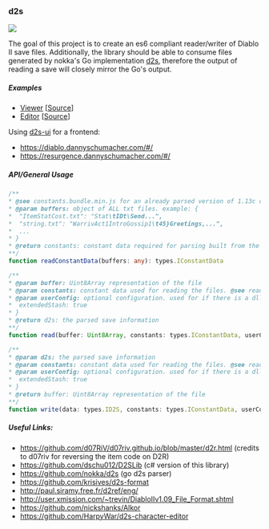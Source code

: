 ### d2s

![](https://github.com/dschu012/d2s/workflows/.github/workflows/release.yml/badge.svg)

The goal of this project is to create an es6 compliant reader/writer of Diablo II save files. Additionally, the library should be able to consume files generated by nokka's Go implementation [d2s](https://github.com/nokka/d2s), therefore the output of reading a save will closely mirror the Go's output.

##### Examples
* [Viewer](https://dschu012.github.io/d2s/)  [[Source](docs/index.html)]
* [Editor](https://dschu012.github.io/d2s/editor/)  [[Source](docs/editor/index.html)]

Using [d2s-ui](https://github.com/dschu012/d2s-ui) for a frontend: 
* https://diablo.dannyschumacher.com/#/
* https://resurgence.dannyschumacher.com/#/

##### API/General Usage

```typescript
/**
* @see constants.bundle.min.js for an already parsed version of 1.13c data
* @param buffers: object of ALL txt files. example: {
*  "ItemStatCost.txt": "Stat\tIDt\Send...",
*  "string.txt": "WarrivAct1IntroGossip1\t45}Greetings,...",
*  ...
* }
* @return constants: constant data required for parsing built from the txt files.
**/
function readConstantData(buffers: any): types.IConstantData

/**
* @param buffer: Uint8Array representation of the file
* @param constants: constant data used for reading the files. @see readConstantData or constants.bundle.min.js
* @param userConfig: optional configuration. used for if there is a dll edit to allow larger stash sizes. example: {
*  extendedStash: true
* }
* @return d2s: the parsed save information
**/
function read(buffer: Uint8Array, constants: types.IConstantData, userConfig?: types.IConfig): Promise<types.ID2S>;

/**
* @param d2s: the parsed save information
* @param constants: constant data used for reading the files. @see readConstantData or constants.bundle.min.js
* @param userConfig: optional configuration. used for if there is a dll edit to allow larger stash sizes. example: {
*  extendedStash: true
* }
* @return buffer: Uint8Array representation of the file
**/
function write(data: types.ID2S, constants: types.IConstantData, userConfig?: types.IConfig): Promise<Uint8Array>;
```

##### Useful Links:
* https://github.com/d07RiV/d07riv.github.io/blob/master/d2r.html (credits to d07riv for reversing the item code on D2R)
* https://github.com/dschu012/D2SLib (c# version of this library)
* https://github.com/nokka/d2s (go d2s parser)
* https://github.com/krisives/d2s-format
* http://paul.siramy.free.fr/d2ref/eng/
* http://user.xmission.com/~trevin/DiabloIIv1.09_File_Format.shtml
* https://github.com/nickshanks/Alkor
* https://github.com/HarpyWar/d2s-character-editor
